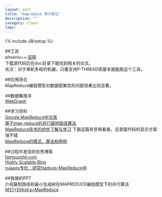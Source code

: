 ```yaml
---
layout: post
title: "mapreduce 学习笔记"
description: ""
category: Cloud
tags: 
---
```

{% include JB/setup %}

##工具  
phoenix++:[官网](http://mapreduce.stanford.edu/)  
下载源代码后在doc目录下能找到相关的论文。  
	优点：对于单机多核的机器，只要支持P-THREAD库基本就能跑这个工具。

##应用场合  
MapReduce编程模型对数据密集型的问题效果比较显著。

##数据集搜寻  
[WebGraph](webgraph.dsi.unimi.it)  

##学习资料  
[Google MapReduce中文版](http://blademaster.ixiezi.com/2010/03/27/google-mapreduce%E4%B8%AD%E6%96%87%E7%89%88/)  
[基于map-reduce的并行最短路径算法](http://blog.csdn.net/inte_sleeper/article/details/7217787)  
[MapReduce技术的初步了解与学习](blog.csdn.net/v_july_v/article/details/6637014)
下面这篇有空再看看，且里面代码的显示方案很不错  
[MapReduce的模式、算法和用例](http://yangguan.org/mapreduce-patterns-algorithms-and-use-cases/)  

##过程中发现的优秀博客  
[famousphil.com](famousphil.com/blog)  
[Highly Scalable Blog](highlyscalable.wordpress.com)  
[nuaaqy专栏：研究Hadoop-MapReduce中](blog.csdn.net/nuaaqy)  


##我做的PPT  
介绍最短路径和最小生成树在MAPREDUCE编程模型下的并行算法  
[MST+Dijkstra+MapReduce](http://vdisk.weibo.com/s/yryCD)  

